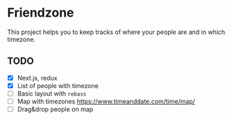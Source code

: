 # Friendzone

This project helps you to keep tracks of where your people are and in which timezone.

## TODO

- [x] Next.js, redux
- [x] List of people with timezone
- [ ] Basic layout with `rebass`
- [ ] Map with timezones https://www.timeanddate.com/time/map/
- [ ] Drag&drop people on map
